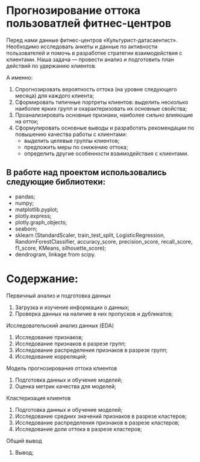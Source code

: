 # Прогнозирование оттока пользоватлей фитнес-центров

Перед нами данные фитнес-центров «Культурист-датасаентист». Необходимо исследовать анкеты и данные по активности пользователей и помочь в разработке стратегии взаимодействия с клиентами. Наша задача — провести анализ и подготовить план действий по удержанию клиентов.

А именно:
1. Спрогнозировать вероятность оттока (на уровне следующего месяца) для каждого клиента;
2. Сформировать типичные портреты клиентов: выделить несколько наиболее ярких групп и охарактеризовать их основные свойства;
3. Проанализировать основные признаки, наиболее сильно влияющие на отток;
4. Сформулировать основные выводы и разработать рекомендации по повышению качества работы с клиентами:
    - выделить целевые группы клиентов;
    - предложить меры по снижению оттока;
    - определить другие особенности взаимодействия с клиентами.

## В работе над проектом использовались следующие библиотеки:
- pandas;
- numpy;
- matplotlib.pyplot;
- plotly.express;
- plotly.graph_objects;
- seaborn;
- sklearn (StandardScaler, train_test_split, LogisticRegression, RandomForestClassifier, accuracy_score, precision_score, recall_score, f1_score, KMeans, silhouette_score);
- dendrogram, linkage from scipy. 

# Содержание:
Первичный анализ и подготовка данных
1. Загрузка и изучение информации о данных;
2. Проверка данных на наличие в них пропусков и дубликатов;

Исследовательский анализ данных (EDA)
1. Исследование признаков;
2. Исследование признаков в разрезе групп;
3. Исследование распределения признаков в разрезе групп;
4. Исследование корреляций;

Модель прогнозирования оттока клиентов
1. Подготовка данных и обучение моделей;
2. Оценка метрик качества для моделей;

Кластеризация клиентов
1. Подготовка данных и обучение моделей;
2. Исследование средних значений признаков в разрезе кластеров;
3. Исследование распределения признаков в разрезе кластеров;
4. Исследование доли оттока в разрезе кластеров;

Общий вывод
1. Вывод;
